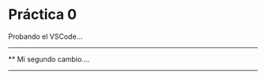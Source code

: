  # Práctica 0
Probando el VSCode...

***********************
**  Mi segundo cambio....
*************************
